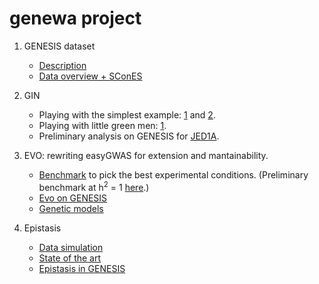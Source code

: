 # genewa project

1. GENESIS dataset

    * [Description](logbook/genesis_data.md)
    * [Data overview + SConES](logbook/genesis_exploration_1.ipynb)

2. GIN
    * Playing with the simplest example: [1](logbook/simplest_example_1.ipynb) and [2](logbook/simplest_example_2.ipynb).
    * Playing with little green men: [1](logbook/little_green_men_example_1.ipynb).
    * Preliminary analysis on GENESIS for [JED1A](logbook/genesis_gin_skat_aicc_1.ipynb).

3. EVO: rewriting easyGWAS for extension and mantainability.

    * [Benchmark](results/benchmark/benchmark_1cluster.ipynb) to pick the best experimental conditions. (Preliminary benchmark at h<sup>2</sup> = 1 [here](results/heritability/benchmark.ipynb).)
    * [Evo on GENESIS](results/evo/evo_analysis.ipynb)
	* [Genetic models](results/genetic_models/genetic_models.ipynb)

4. Epistasis
    * [Data simulation](logbook/gwas_simulation.md)
    * [State of the art](logbook/sota.md)
	* [Epistasis in GENESIS](results/epistasis/genesis_epistasis.ipynb)

